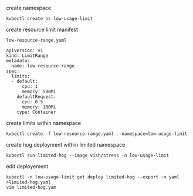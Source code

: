 create namespace

`kubectl create ns low-usage-limit`

create resource limit manifest

`low-resource-range.yaml`

```
apiVersion: v1
kind: LimitRange
metadata:
  name: low-resource-range
spec:
  limits:
  - default:
      cpu: 1
      memory: 500Mi
    defaultRequest:
      cpu: 0.5
      memory: 100Mi
    type: Container
```  
    
create limits within namespace

`kubectl create -f low-resource-range.yaml --namespace=low-usage-limit`

create hog deployment within limited namespace

`kubectl run limited-hog --image vish/stress -n low-usage-limit`

edit deployement

```
kubectl -n low-usage-limit get deploy limited-hog --export -o yaml >limited-hog.yaml
vim limited-hog.yam
```

